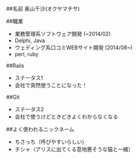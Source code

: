 ##名前
奥山千沙(オクヤマチサ)

##職業
* 業務管理系ソフトウェア開発 (~2014/02)
* Delphi, Java
* ウェディング系口コミWEBサイト開発 (2014/08~)
* perl, ruby

##Rails
* ステータス1
* 会社で突然使うことになった！

##Git
* ステータス2
* 会社で使うけどときどきよくわからなくなる

##よく使われるニックネーム
* ちさっち（呼びやすいらしい）
* チシャ（アリスに出てくる意地悪そうな猫と一緒）